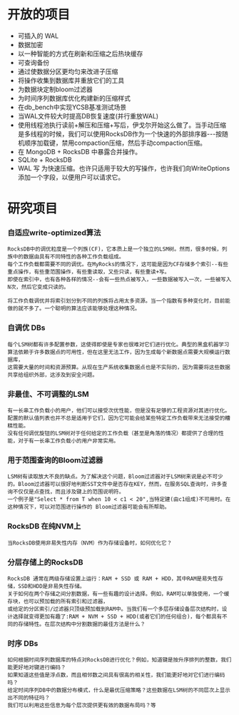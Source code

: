 # 开放的项目

* 可插入的 WAL
* 数据加密
* 以一种智能的方式在刷新和压缩之后热块缓存
* 可查询备份
* 通过使数据分区更均匀来改进子压缩
* 将操作收集到数据库并重放它们的工具
* 为数据块定制bloom过滤器
* 为时间序列数据库优化构建新的压缩样式
* 在db_bench中实现YCSB基准测试场景
* 当WAL文件较大时提高DB恢复速度(并行重放WAL)
* 使用线程池执行读前+解压和压缩+写后，伊戈尔开始这么做了。当手动压缩是多线程的时候，我们可以使用RocksDB作为一个快速的外部排序器---按随机顺序加载键，禁用compaction压缩，然后手动compaction压缩。
* 在 MongoDB + RocksDB 中暴露合并操作。
* SQLite + RocksDB
* WAL 写 为快速压缩。也许只适用于较大的写操作，也许我们向WriteOptions添加一个字段，以便用户可以请求它。

# 研究项目

### 自适应write-optimized算法

    RocksDB中的调优粒度是一个列族(CF)，它本质上是一个独立的LSM树。然而，很多时候，列族中的数据由具有不同特性的各种工作负载组成。
    每个工作负载都需要不同的调优。在MyRocks的情况下，这可能是因为CF存储多个索引--有些重点操作，有些重范围操作，有些重读取，又些只读，有些重读+写。
    即使在索引中，也有各种各样的情况--会有一些热点被写入，一些数据被写入一次，一些被写入N次，然后它变成只读的。

    将工作负载调优并将索引划分到不同的列族将占用太多资源。当一个指数有多种变化时，目前能做的就不多了。一个聪明的算法应该能够处理这种情况。
    
### 自调优 DBs

    每个LSM树都有许多配置参数，这使得即使是专家也很难对它们进行优化。典型的黑盒机器学习算法依赖于许多数据点的可用性，但在这里无法工作，因为生成每个新数据点需要大规模运行数据库，
    这需要大量的时间和资源预算。从现在生产系统收集数据点也是不实际的，因为需要将这些数据共享给组织外部，这涉及到安全问题。

### 非最佳、不可调整的LSM

    有一长串工作负载小的用户，他们可以接受次优性能，但是没有足够的工程资源对其进行优化。配置的默认值列表也并不总是适用于它们，因为它可能会给某些特定工作负载带来无法接受的糟糕性能。
    没有任何调优旋钮的LSM树对于任何给定的工作负载（甚至是角落的情况）都提供了合理的性能，对于有一长串工作负载小的用户非常实用。

### 用于范围查询的Bloom过滤器

    LSM树有读取放大不良的缺点。为了解决这个问题，Bloom过滤器对于LSM树来说是必不可少的。Bloom过滤器可以很好地判断SST文件中是否存在KEY，然而，在服务SQL查询时，许多查询不仅仅是点查找，而且涉及键上的范围说明符。
    一个例子是"Select * from T when 10 < c1 < 20",当特定建(由c1组成)不可用时。在这种情况下，可以对范围进行操作的 Bloom过滤器可能会有所帮助。

### RocksDB 在纯NVM上

    当RocksDB使用非易失性内存（NVM）作为存储设备时，如何优化它？

### 分层存储上的RocksDB

    RocksDB 通常在两级存储设置上运行：RAM + SSD 或 RAM + HDD，其中RAM是易失性存储，SSD和HDD是非易失性存储。
    关于如何在两个存储之间分割数据，有一些有趣的设计选择。例如，RAM可以单独使用，一个缓存块，也可以预加载的所有索引和过滤器，
    或给定的分区索引/过滤器只顶级预加载到RAM中。当我们有一个多层存储设备层次结构时，设计选择就变得更加有趣了:RAM + NVM + SSD + HDD(或者它们的任何组合)，每个都具有不同的存储特性。在层次结构中分割数据的最佳方法是什么？

### 时序 DBs

    如何根据时间序列数据库的特点对RocksDB进行优化？例如，知道键是按升序排列的整数，我们能更好地对键进行编码？
    如果知道这些值是浮点数，而且相邻数之间具有很高的相关性，我们能更好地对它们进行编码吗？
    给定时间序列DB中的数据分布模式，什么是最优压缩策略？这些数据在LSM树的不同层次上显示出不同的特征吗？
    我们可以利用这些信息为每个层次提供更有效的数据布局吗？等
    